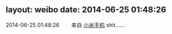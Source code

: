 layout: weibo
date: 2014-06-25 01:48:26
---
2014-06-25 01:48:26  &nbsp;&nbsp;&nbsp;&nbsp;&nbsp;&nbsp; 来自 <a href="http://app.weibo.com/t/feed/22zMnn" rel="nofollow">小米手机</a>
shit…… ​​​
